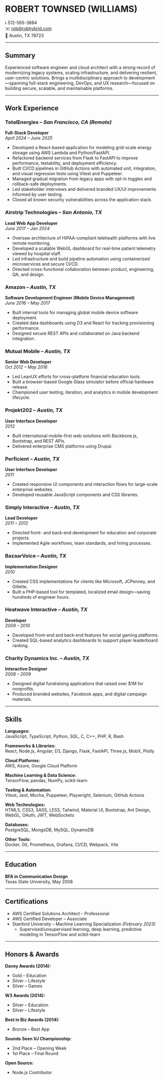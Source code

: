 # ROBERT TOWNSED (WILLIAMS)

📞 512-565-3884  
✉️ rob@robhybrid.com  
📍 Austin, TX 78723  

---

## **Summary**

Experienced software engineer and cloud architect with a strong record of modernizing legacy systems, scaling infrastructure, and delivering resilient, user-centric solutions. Brings a multidisciplinary approach to development—spanning full-stack engineering, DevOps, and UX research—focused on building secure, scalable, and maintainable platforms.

---

## **Work Experience**

### **TotalEnergies** – *San Francisco, CA (Remote)*  
**Full-Stack Developer**  
*April 2024 – June 2025*

- Developed a React-based application for modeling grid-scale energy storage using AWS Lambda and Python/FastAPI.  
- Refactored backend services from Flask to FastAPI to improve performance, testability, and deployment efficiency.  
- Built CI/CD pipelines in GitHub Actions with automated unit, integration, and visual regression tests using Vitest and Puppeteer.  
- Managed gradual migration from legacy apps with opt-in toggles and rollback-safe deployments.  
- Led stakeholder interviews and delivered branded UX/UI improvements informed by user testing.  
- Closed all known security vulnerabilities across the application stack.

### **Airstrip Technologies** – *San Antonio, TX*  
**Lead Web App Developer**  
*June 2017 – Jan 2024*

- Oversaw architecture of HIPAA-compliant telehealth platforms with live remote monitoring.  
- Developed a scalable WebGL dashboard for real-time patient telemetry viewed by hospital staff.  
- Led infrastructure and build pipeline automation using containerized microservices and secure CI/CD.  
- Directed cross-functional collaboration between product, engineering, QA, and design.

### **Amazon** – *Austin, TX*  
**Software Development Engineer (Mobile Device Management)**  
*June 2016 – May 2017*

- Built internal tools for managing global mobile device software deployment.  
- Created data dashboards using D3 and React for tracking provisioning performance.  
- Designed secure REST APIs and collaborated on Java backend integration.

### **Mutual Mobile** – *Austin, TX*  
**Senior Web Developer**  
*Oct 2012 – May 2016*

- Led LeanUX efforts for cross-platform financial education tools.  
- Built a browser-based Google Glass simulator before official hardware release.  
- Championed user testing, iteration, and analytics in mobile development lifecycle.

### **Projekt202** – *Austin, TX*  
**User Interface Developer**  
*2012*

- Built international mobile-first web solutions with Backbone.js, Bootstrap, and REST APIs.  
- Delivered enterprise CMS platforms using Drupal.

### **Perficient** – *Austin, TX*  
**User Interface Developer**  
*2011*

- Created responsive UI components and interaction flows for large-scale enterprise websites.  
- Developed reusable JavaScript components and CSS libraries.

### **Simply Interactive** – *Austin, TX*  
**Lead Developer**  
*2011 – 2012*

- Directed front- and back-end development for education and corporate projects.  
- Implemented Agile workflows, team standards, and hiring processes.

### **BazaarVoice** – *Austin, TX*  
**Implementation Designer**  
*2010*

- Created CSS implementations for clients like Microsoft, JCPenney, and Gillette.  
- Built a PHP-based tool for templated, localized email design—saving hundreds of engineer hours.

### **Heatwave Interactive** – *Austin, TX*  
**Developer**  
*2009 – 2010*

- Developed front-end and back-end features for social gaming platforms.  
- Created SQL-based analytics dashboards to support player leaderboard ranking.

### **Charity Dynamics Inc.** – *Austin, TX*  
**Interactive Designer**  
*2008 – 2009*

- Designed digital fundraising applications that raised over $1M for nonprofits.  
- Produced branded websites, Facebook apps, and digital campaign materials.

---

## **Skills**

**Languages:**  
JavaScript, TypeScript, Python, SQL, C, C++, PHP, R, Bash  

**Frameworks & Libraries:**  
React, Node.js, Angular, D3, Django, Flask, FastAPI, Three.js, MobX, Plotly  

**Cloud Platforms:**  
AWS, Azure, Google Cloud Platform  

**Machine Learning & Data Science:**  
TensorFlow, pandas, NumPy, scikit-learn  

**Testing & Automation:**  
Vitest, Jest, Mocha, Puppeteer, Playwright, Selenium, GitHub Actions  

**Web Technologies:**  
HTML5, CSS3, SASS, LESS, Tailwind, Material UI, Bootstrap, Ant Design, WebGL, OAuth, JWT, WebSockets  

**Databases:**  
PostgreSQL, MongoDB, MySQL, DynamoDB  

**Other Tools:**  
Docker, Git, Prometheus, Grafana, CI/CD, Webpack, Vite  

---

## **Education**

**BFA in Communication Design**  
Texas State University, May 2008

---

## **Certifications**

- AWS Certified Solutions Architect – Professional  
- AWS Certified Developer – Associate  
- Stanford University – Machine Learning Specialization *(February 2023)*  
  - Supervised/unsupervised learning, deep learning, predictive modeling in TensorFlow and scikit-learn

---

## **Honors & Awards**

**Davey Awards (2014):**  
- Gold – Education  
- Silver – Lifestyle  
- Silver – Games  

**W3 Awards (2014):**  
- Silver – Education  
- Silver – Lifestyle  

**Best in Biz Awards (2014):**  
- Bronze – Best App  

**Sounds Seen VJ Championship:**  
- 2nd Place – Opening Week  
- 1st Place – Final Round  

**Open Source:**  
- Node.js Contributor
